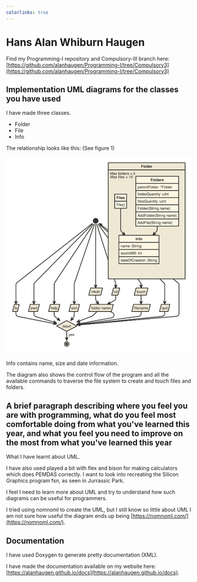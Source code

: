 ```yaml
---
colorlinks: true
---
```


# Hans Alan Whiburn Haugen

Find my Programming-I repository and Compulsory-III branch here: [https://github.com/alanhaugen/Programming-I/tree/Compulsory3](https://github.com/alanhaugen/Programming-I/tree/Compulsory3)

## Implementation UML diagrams for the classes you have used

I have made three classes.

* Folder
* File
* Info

The relationship looks like this: (See figure 1)

![UML](figures/uml.png)

Info contains name, size and date information.

The diagram also shows the control flow of the program and all the available commands to traverse the file system to create and touch files and folders.

## A brief paragraph describing where you feel you are with programming, what do you feel most comfortable doing from what you\'ve learned this year, and what you feel you need to improve on the most from what you've learned this year

What I have learnt about UML.

I have also used played a bit with flex and bison for making calculators which does PEMDAS correctly. I want to look into recreating the Silicon Graphics program fsn, as seen in Jurrassic Park.

I feel I need to learn more about UML and try to understand how such diagrams can be useful for programmers.

I tried using nomnoml to create the UML, but I still know so little about UML I am not sure how useful the diagram ends up being [https://nomnoml.com/](https://nomnoml.com/).

## Documentation

I have used Doxygen to generate pretty documentation (XML).

I have made the documentation available on my website here: [https://alanhaugen.github.io/docs](https://alanhaugen.github.io/docs).

